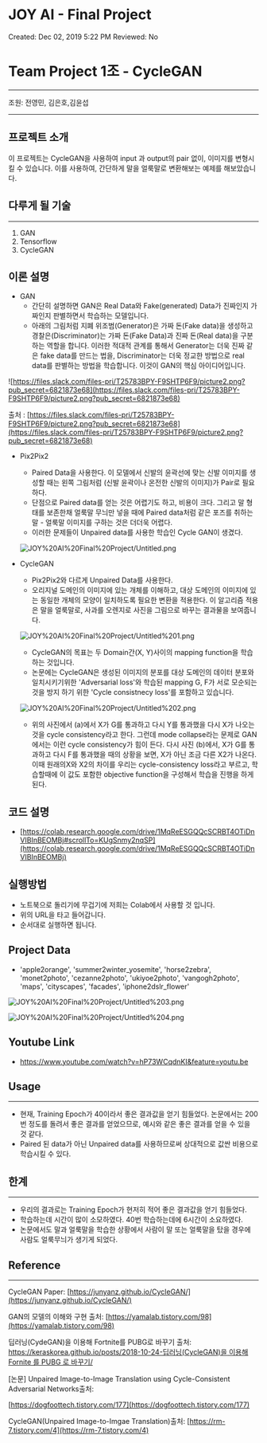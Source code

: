 # JOY AI - Final Project

Created: Dec 02, 2019 5:22 PM
Reviewed: No

# Team Project 1조 - CycleGAN

---

조원: 전영민, 김은호,김윤섭

---

## 프로젝트 소개

이 프로젝트는 CycleGAN을 사용하여 input 과 output의 pair 없이, 이미지를 변형시킬 수 있습니다.  이를 사용하여, 간단하게 말을 얼룩말로 변환해보는 예제를 해보았습니다.

## 다루게 될 기술

---

1. GAN
2. Tensorflow
3. CycleGAN

## 이론 설명

- GAN
    - 간단히 설명하면 GAN은 Real Data와 Fake(generated) Data가 진짜인지 가짜인지 판별하면서 학습하는 모델입니다.
    - 아래의 그림처럼 지폐 위조범(Generator)은 가짜 돈(Fake data)을 생성하고 경찰은(Discriminator)는 가짜 돈(Fake Data)과 진짜 돈(Real data)을 구분하는 역할을 합니다. 이러한 적대적 관계를 통해서 Generator는 더욱 진짜 같은 fake data를 만드는 법을, Discriminator는 더욱 정교한 방법으로 real data를 판별하는 방법을 학습합니다. 이것이 GAN의 핵심 아이디어입니다.

![https://files.slack.com/files-pri/T25783BPY-F9SHTP6F9/picture2.png?pub_secret=6821873e68](https://files.slack.com/files-pri/T25783BPY-F9SHTP6F9/picture2.png?pub_secret=6821873e68)

출처 : [https://files.slack.com/files-pri/T25783BPY-F9SHTP6F9/picture2.png?pub_secret=6821873e68](https://files.slack.com/files-pri/T25783BPY-F9SHTP6F9/picture2.png?pub_secret=6821873e68)

- Pix2Pix2
    - Paired Data을 사용한다. 이 모델에서 신발의 윤곽선에 맞는 신발 이미지를 생성할 때는 왼쪽 그림처럼 (신발 윤곽이나 온전한 신발의 이미지)가 Pair로 필요하다.
    - 단점으로 Paired data를 얻는 것은 어렵기도 하고, 비용이 크다. 그리고 말 형태를 보존한채 얼룩말 무늬만 넣을 때에 Paired data처럼 같은 포즈를 취하는 말 - 얼룩말 이미지를 구하는 것은 더더욱 어렵다.
    - 이러한 문제들이 Unpaired data를 사용한 학습인 Cycle GAN이 생겼다.

    ![JOY%20AI%20Final%20Project/Untitled.png](JOY%20AI%20Final%20Project/Untitled.png)

- CycleGAN
    - Pix2Pix2와 다르게 Unpaired Data를 사용한다.
    - 오리지널 도메인의 이미지에 있는 개체를 이해하고, 대상 도메인의 이미지에 있는 동일한 개체의 모양이 일치하도록 필요한 변환을 적용한다. 이 알고리즘 적용은 말을 얼룩말로, 사과를 오렌지로 사진을 그림으로 바꾸는 결과물을 보여줍니다.

    ![JOY%20AI%20Final%20Project/Untitled%201.png](JOY%20AI%20Final%20Project/Untitled%201.png)

    - CycleGAN의 목표는 두 Domain간(X, Y)사이의 mapping function을 학습하는 것입니다.
    - 논문에는 CycleGAN은 생성된 이미지의 분포를 대상 도메인의 데이터 분포와 일치시키기위한 'Adversarial loss'와 학습된 mapping G, F가 서로 모순되는 것을 방지 하기 위한 'Cycle consistnecy loss'를 포함하고 있습니다.

    ![JOY%20AI%20Final%20Project/Untitled%202.png](JOY%20AI%20Final%20Project/Untitled%202.png)

    - 위의 사진에서 (a)에서 X가 G를 통과하고 다시 Y를 통과했을 다시 X가 나오는 것을 cycle consistency라고 한다. 그런데 mode collapse라는 문제로 GAN에서는 이런 cycle consistency가 힘이 든다. 다시 사진 (b)에서, X가 G를 통과하고 다시 F를 통과했을 때의 상황을 보면, X가 아닌 조금 다른 X2가 나온다. 이때 원래의X와 X2의 차이를 우리는 cycle-consistency loss라고 부르고, 학습할때에 이 값도 포함한 objective function을 구성해서 학습을 진행을 하게 된다.

## 코드 설명

- [https://colab.research.google.com/drive/1MqReESGQQcSCRBT4OTiDnVIBInBEOMBj#scrollTo=KUgSnmy2nqSP](https://colab.research.google.com/drive/1MqReESGQQcSCRBT4OTiDnVIBInBEOMBj)

## 실행방법

- 노트북으로 돌리기에 무겁기에 저희는 Colab에서 사용할 것 입니다.
- 위의 URL을 타고 들어갑니다.
- 순서대로 실행하면 됩니다.

## Project Data

- 'apple2orange', 'summer2winter_yosemite', 'horse2zebra', 'monet2photo', 'cezanne2photo', 'ukiyoe2photo', 'vangogh2photo', 'maps', 'cityscapes', 'facades', 'iphone2dslr_flower'

![JOY%20AI%20Final%20Project/Untitled%203.png](JOY%20AI%20Final%20Project/Untitled%203.png)

![JOY%20AI%20Final%20Project/Untitled%204.png](JOY%20AI%20Final%20Project/Untitled%204.png)

## Youtube Link
- https://www.youtube.com/watch?v=hP73WCqdnKI&feature=youtu.be
## Usage

---

- 현재, Training Epoch가 40이라서 좋은 결과값을 얻기 힘들었다. 논문에서는 200번 정도를 돌려서 좋은 결과를 얻었으므로, 예시와 같은 좋은 결과를 얻을 수 있을 것 같다.
- Paired 된 data가 아닌 Unpaired data를 사용하므로써 상대적으로 값싼 비용으로 학습시킬 수 있다.

## 한계

---

- 우리의 결과로는 Training Epoch가 현저히 적어 좋은 결과값을 얻기 힘들었다.
- 학습하는데 시간이 많이 소모하였다. 40번 학습하는데에 6시간이 소요하였다.
- 논문에서도 말과 얼룩말을 학습한 상황에서 사람이 말 또는 얼룩말을 탔을 경우에 사람도 얼룩무늬가 생기게 되었다.

## Reference

---

CycleGAN Paper: [https://junyanz.github.io/CycleGAN/](https://junyanz.github.io/CycleGAN/)

GAN의 모델의 이해와 구현 출처: [https://yamalab.tistory.com/98](https://yamalab.tistory.com/98)

딥러닝(CydeGAN)을 이용해 Fortnite를 PUBG로 바꾸기 출처: [https://keraskorea.github.io/posts/2018-10-24-딥러닝(CycleGAN)을 이용해 Fornite 를 PUBG 로 바꾸기/](https://keraskorea.github.io/posts/2018-10-24-%EB%94%A5%EB%9F%AC%EB%8B%9D(CycleGAN)%EC%9D%84%20%EC%9D%B4%EC%9A%A9%ED%95%B4%20Fornite%20%EB%A5%BC%20PUBG%20%EB%A1%9C%20%EB%B0%94%EA%BE%B8%EA%B8%B0/)

[논문] Unpaired Image-to-Image Translation using Cycle-Consistent Adversarial Networks출처:

[https://dogfoottech.tistory.com/177](https://dogfoottech.tistory.com/177)

CycleGAN(Unpaired Image-to-Imgae Translation)출처: [https://rm-7.tistory.com/4](https://rm-7.tistory.com/4)
